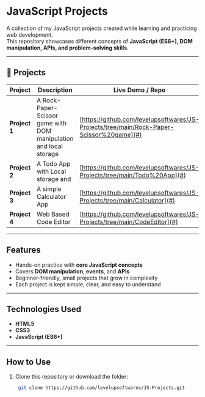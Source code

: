 # JavaScript Projects   

A collection of my JavaScript projects created while learning and practicing web development.  
This repository showcases different concepts of **JavaScript (ES6+), DOM manipulation, APIs, and problem-solving skills**.  

---

## 📂 Projects  

| Project | Description | Live Demo / Repo |
|---------|-------------|------------------|
| **Project 1** |  A Rock-Paper-Scissor game with DOM manipulation and local storage  | [https://github.com/levelupsoftwares/JS-Projects/tree/main/Rock-Paper-Scissor%20game](#) |
| **Project 2** | A Todo App with Local storage and  |[https://github.com/levelupsoftwares/JS-Projects/tree/main/Todo%20App](#) |
| **Project 3** | A simple Calculator App  |[https://github.com/levelupsoftwares/JS-Projects/tree/main/Calculator](#) |
| **Project 4** | Web Based Code Editor  |[https://github.com/levelupsoftwares/JS-Projects/tree/main/CodeEditor](#) |


  

---

##  Features  

- Hands-on practice with **core JavaScript concepts**  
- Covers **DOM manipulation**, **events**, and **APIs**  
- Beginner-friendly, small projects that grow in complexity  
- Each project is kept simple, clear, and easy to understand  

---

##  Technologies Used  

- **HTML5**  
- **CSS3**  
- **JavaScript (ES6+)**  

---

##  How to Use  

1. Clone this repository or download the folder:  
   ```bash
    git clone https://github.com/levelupsoftwares/JS-Projects.git


